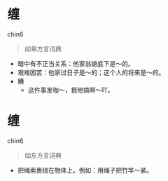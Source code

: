 # 缠
chin6
> 如皋方言词典
- 暗中有不正当关系：他家翁媳底下是～的。
- 艰难困苦：他家过日子是～的；这个人的将来是～的。
- 糟
  - 这件事发咖～，捱他搞啊～吖。

# 缠
chin6
> 如东方言词典
- 把绳索裹绕在物体上。例如：用绳子把竹竿～紧。
